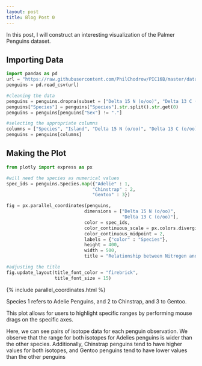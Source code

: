 ```yaml
---
layout: post
title: Blog Post 0
---
```


In this post, I will construct an interesting visualization of the Palmer Penguins dataset.

## Importing Data

```python
import pandas as pd
url = "https://raw.githubusercontent.com/PhilChodrow/PIC16B/master/datasets/palmer_penguins.csv"
penguins = pd.read_csv(url)

#cleaning the data
penguins = penguins.dropna(subset = ["Delta 15 N (o/oo)", "Delta 13 C (o/oo)"])
penguins["Species"] = penguins["Species"].str.split().str.get(0)
penguins = penguins[penguins["Sex"] != "."]

#selecting the appropriate columns
columns = ["Species", "Island", "Delta 15 N (o/oo)", "Delta 13 C (o/oo)"]
penguins = penguins[columns]
```

## Making the Plot

```python
from plotly import express as px

#will need the species as numerical values
spec_ids = penguins.Species.map({"Adelie" : 1,
                                "Chinstrap" : 2,
                                "Gentoo" : 3})

fig = px.parallel_coordinates(penguins,
                             dimensions = ["Delta 15 N (o/oo)",
                                           "Delta 13 C (o/oo)"],
                             color = spec_ids,
                             color_continuous_scale = px.colors.diverging.Tealrose,
                             color_continuous_midpoint = 2,
                             labels = {"color" : "Species"},
                             height = 400,
                             width = 500,
                             title = "Relationship between Nitrogen and Carbon Isotopes")

#adjusting the title
fig.update_layout(title_font_color = "firebrick",
                  title_font_size = 15)
```

{% include parallel_coordinates.html %}

Species 1 refers to Adelie Penguins, and 2 to Chinstrap, and 3 to Gentoo.

This plot allows for users to highlight specific ranges by performing mouse drags on the specific axes. 

Here, we can see pairs of isotope data for each penguin observation. We observe that the range for both isotopes for Adelies penguins is wider than the other species. Additionally, Chinstrap penguins tend to have higher values for both isotopes, and Gentoo penguins tend to have lower values than the other penguins

